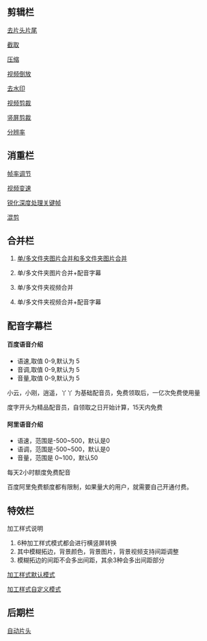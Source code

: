 
## 剪辑栏

[去片头片尾](https://www.bilibili.com/video/BV1QK4y1h7z2/)

[截取](https://www.bilibili.com/video/BV1Rp4y1r7Pw/)

[压缩](https://www.bilibili.com/video/BV1Wf4y1B72o/)

[视频倒放](https://www.bilibili.com/video/BV1ka411w7Hi/)

[去水印](https://www.bilibili.com/video/BV1cz4y1o7iE/)

[视频剪裁](https://www.bilibili.com/video/BV1u54y127Qn/)

[竖屏剪裁](https://www.bilibili.com/video/BV1FK411A7HX/)

[分辨率](https://www.bilibili.com/video/BV1Jv411k7G8/)

## 消重栏

[帧率调节](https://www.bilibili.com/video/BV15A411E7EG/)

[视频变速](https://www.bilibili.com/video/BV1ZT4y1c76Z/)

[锐化深度处理关键帧](https://www.bilibili.com/video/BV1cZ4y1L7Rc/)

[混剪](https://www.bilibili.com/video/BV1c541177zx/)

## 合并栏

1. [单/多文件夹图片合并和多文件夹图片合并](https://www.bilibili.com/video/BV1GT4y1F7W6/)
2. 单/多文件夹图片合并+配音字幕

3. 单/多文件夹视频合并
4. 单/多文件夹视频合并+配音字幕

## 配音字幕栏

#### 百度语音介绍

* 语速,取值 0-9,默认为 5
* 音调,取值 0-9,默认为 5
* 音量,取值 0-9,默认为 5

小云，小刚，逍遥，丫丫 为基础配音员，免费领取后，一亿次免费使用量

度字开头为精品配音员，自领取之日开始计算，15天内免费

#### 阿里语音介绍

* 语速，范围是-500~500，默认是0
* 语调，范围是-500~500，默认是0
* 音量，范围是 0~100，默认50

每天2小时额度免费配音

百度阿里免费额度都有限制，如果量大的用户，就需要自己开通付费。

## 特效栏

加工样式说明
1. 6种加工样式模式都会进行横竖屏转换
2. 其中模糊拓边，背景颜色，背景图片，背景视频支持间距调整
3. 模糊拓边的间距不会多出间距，其余3种会多出间距部分

[加工样式默认模式](https://www.bilibili.com/video/BV1eT4y1F7LU/)

[加工样式自定义模式](https://www.bilibili.com/video/BV1ez4y1o7rR/)

## 后期栏

[自动片头](https://www.bilibili.com/video/BV1X541157t5/)
